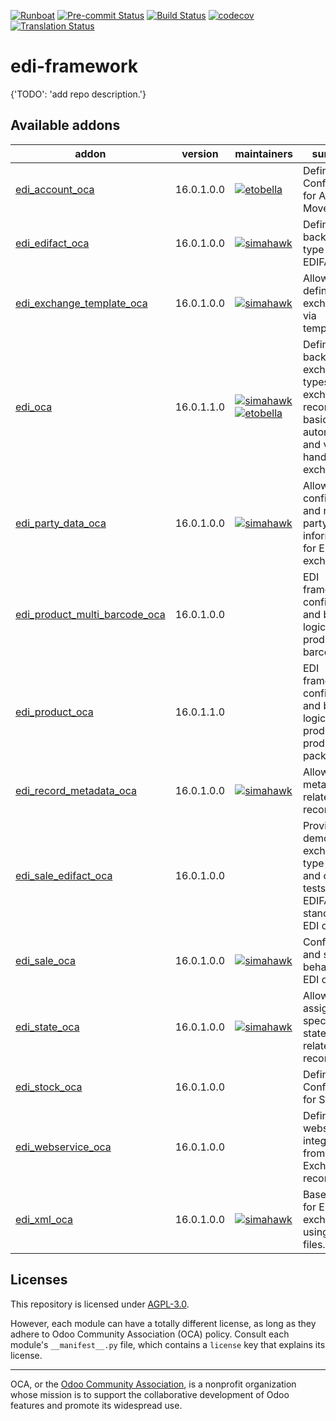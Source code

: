 
[![Runboat](https://img.shields.io/badge/runboat-Try%20me-875A7B.png)](https://runboat.odoo-community.org/builds?repo=OCA/edi-framework&target_branch=16.0)
[![Pre-commit Status](https://github.com/OCA/edi-framework/actions/workflows/pre-commit.yml/badge.svg?branch=16.0)](https://github.com/OCA/edi-framework/actions/workflows/pre-commit.yml?query=branch%3A16.0)
[![Build Status](https://github.com/OCA/edi-framework/actions/workflows/test.yml/badge.svg?branch=16.0)](https://github.com/OCA/edi-framework/actions/workflows/test.yml?query=branch%3A16.0)
[![codecov](https://codecov.io/gh/OCA/edi-framework/branch/16.0/graph/badge.svg)](https://codecov.io/gh/OCA/edi-framework)
[![Translation Status](https://translation.odoo-community.org/widgets/edi-framework-16-0/-/svg-badge.svg)](https://translation.odoo-community.org/engage/edi-framework-16-0/?utm_source=widget)

<!-- /!\ do not modify above this line -->

# edi-framework

{'TODO': 'add repo description.'}

<!-- /!\ do not modify below this line -->

<!-- prettier-ignore-start -->

[//]: # (addons)

Available addons
----------------
addon | version | maintainers | summary
--- | --- | --- | ---
[edi_account_oca](edi_account_oca/) | 16.0.1.0.0 | [![etobella](https://github.com/etobella.png?size=30px)](https://github.com/etobella) | Define EDI Configuration for Account Moves
[edi_edifact_oca](edi_edifact_oca/) | 16.0.1.0.0 | [![simahawk](https://github.com/simahawk.png?size=30px)](https://github.com/simahawk) | Define EDI backend type for EDIFACT.
[edi_exchange_template_oca](edi_exchange_template_oca/) | 16.0.1.0.0 | [![simahawk](https://github.com/simahawk.png?size=30px)](https://github.com/simahawk) | Allows definition of exchanges via templates.
[edi_oca](edi_oca/) | 16.0.1.1.0 | [![simahawk](https://github.com/simahawk.png?size=30px)](https://github.com/simahawk) [![etobella](https://github.com/etobella.png?size=30px)](https://github.com/etobella) | Define backends, exchange types, exchange records, basic automation and views for handling EDI exchanges.
[edi_party_data_oca](edi_party_data_oca/) | 16.0.1.0.0 | [![simahawk](https://github.com/simahawk.png?size=30px)](https://github.com/simahawk) | Allow to configure and retrieve party information for EDI exchanges.
[edi_product_multi_barcode_oca](edi_product_multi_barcode_oca/) | 16.0.1.0.0 |  | EDI framework configuration and base logic for product barcodes.
[edi_product_oca](edi_product_oca/) | 16.0.1.1.0 |  | EDI framework configuration and base logic for products and products packaging
[edi_record_metadata_oca](edi_record_metadata_oca/) | 16.0.1.0.0 | [![simahawk](https://github.com/simahawk.png?size=30px)](https://github.com/simahawk) | Allow to store metadata for related records.
[edi_sale_edifact_oca](edi_sale_edifact_oca/) | 16.0.1.0.0 |  | Provide a demo exchange type setting and common tests for EDIFACT standard in EDI on sales.
[edi_sale_oca](edi_sale_oca/) | 16.0.1.0.0 | [![simahawk](https://github.com/simahawk.png?size=30px)](https://github.com/simahawk) | Configuration and special behaviors for EDI on sales.
[edi_state_oca](edi_state_oca/) | 16.0.1.0.0 | [![simahawk](https://github.com/simahawk.png?size=30px)](https://github.com/simahawk) | Allow to assign specific EDI states to related records.
[edi_stock_oca](edi_stock_oca/) | 16.0.1.0.0 |  | Define EDI Configuration for Stock
[edi_webservice_oca](edi_webservice_oca/) | 16.0.1.0.0 |  | Defines webservice integration from EDI Exchange records
[edi_xml_oca](edi_xml_oca/) | 16.0.1.0.0 | [![simahawk](https://github.com/simahawk.png?size=30px)](https://github.com/simahawk) | Base module for EDI exchange using XML files.

[//]: # (end addons)

<!-- prettier-ignore-end -->

## Licenses

This repository is licensed under [AGPL-3.0](LICENSE).

However, each module can have a totally different license, as long as they adhere to Odoo Community Association (OCA)
policy. Consult each module's `__manifest__.py` file, which contains a `license` key
that explains its license.

----
OCA, or the [Odoo Community Association](http://odoo-community.org/), is a nonprofit
organization whose mission is to support the collaborative development of Odoo features
and promote its widespread use.
